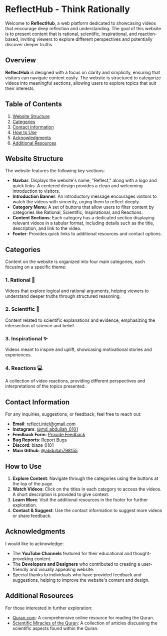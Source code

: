 # ReflectHub - Think Rationally

Welcome to **ReflectHub**, a web platform dedicated to showcasing videos that encourage deep reflection and understanding. The goal of this website is to present content that is rational, scientific, inspirational, and reaction-based, inviting viewers to explore different perspectives and potentially discover deeper truths.

## Overview

**ReflectHub** is designed with a focus on clarity and simplicity, ensuring that visitors can navigate content easily. The website is structured to categorize videos into meaningful sections, allowing users to explore topics that suit their interests.

## Table of Contents

1. [Website Structure](#website-structure)
2. [Categories](#categories)
3. [Contact Information](#contact-information)
4. [How to Use](#how-to-use)
5. [Acknowledgments](#acknowledgments)
6. [Additional Resources](#additional-resources)

## Website Structure

The website features the following key sections:

- **Navbar**: Displays the website's name, "Reflect," along with a logo and quick links. A centered design provides a clean and welcoming introduction to visitors.
- **Introduction Banner**: An introductory message encourages visitors to watch the videos with sincerity, urging them to reflect deeply.
- **Category Menu**: A set of buttons that allow users to filter content by categories like Rational, Scientific, Inspirational, and Reactions.
- **Content Sections**: Each category has a dedicated section displaying relevant videos in a tabular format, including details such as the title, description, and link to the video.
- **Footer**: Provides quick links to additional resources and contact options.

## Categories

Content on the website is organized into four main categories, each focusing on a specific theme:

### 1. **Rational** 🧠
   Videos that explore logical and rational arguments, helping viewers to understand deeper truths through structured reasoning.

### 2. **Scientific** 🔬
   Content related to scientific explanations and evidence, emphasizing the intersection of science and belief.

### 3. **Inspirational** ✨
   Videos meant to inspire and uplift, showcasing motivational stories and experiences.

### 4. **Reactions** 💻
   A collection of video reactions, providing different perspectives and interpretations of the topics presented.

## Contact Information

For any inquiries, suggestions, or feedback, feel free to reach out:

- **Email**: [reflect.intel@gmail.com](mailto:reflect.intel@gmail.com)
- **Instagram**: [@md_abdullah_0101](https://www.instagram.com/md_abdullah_0101/)
- **Feedback Form**: [Provide Feedback](https://forms.gle/Df9x2k9nbfRffjy59)
- **Bug Reports**: [Report Bugs](https://forms.gle/Qs7LWWRrjH3M4vZV6)
- **Discord**: blaze_0101
- **Main Github**: [@abdullah798155](https://www.github.com/abdullah798155)

## How to Use

1. **Explore Content**: Navigate through the categories using the buttons at the top of the page.
2. **Watch Videos**: Click on the titles in each category to access the videos. A short description is provided to give context.
3. **Learn More**: Visit the additional resources in the footer for further exploration.
4. **Contact & Suggest**: Use the contact information to suggest more videos or share feedback.

## Acknowledgments

I would like to acknowledge:

- The **YouTube Channels** featured for their educational and thought-provoking content.
- The **Developers and Designers** who contributed to creating a user-friendly and visually appealing website.
- Special thanks to individuals who have provided feedback and suggestions, helping to improve the website's content and design.

## Additional Resources

For those interested in further exploration:

- [Quran.com](https://www.quran.com): A comprehensive online resource for reading the Quran.
- [Scientific Miracles of the Quran](https://www.miracles-of-quran.com/index.html): A collection of articles discussing the scientific aspects found within the Quran.
